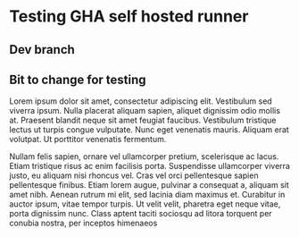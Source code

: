 # Testing GHA self hosted runner

## Dev branch

## Bit to change for testing
Lorem ipsum dolor sit amet, consectetur adipiscing elit. Vestibulum sed viverra ipsum. Nulla placerat aliquam sapien, aliquet dignissim odio mollis at. Praesent blandit neque sit amet feugiat faucibus. Vestibulum tristique lectus ut turpis congue vulputate. Nunc eget venenatis mauris. Aliquam erat volutpat. Ut porttitor venenatis fermentum.

Nullam felis sapien, ornare vel ullamcorper pretium, scelerisque ac lacus. Etiam tristique risus ac enim facilisis porta. Suspendisse ullamcorper viverra justo, eu aliquam nisi rhoncus vel. Cras vel orci pellentesque sapien pellentesque finibus. Etiam lorem augue, pulvinar a consequat a, aliquam sit amet nibh. Aenean rutrum mi elit, sed lacinia diam maximus et. Curabitur in auctor ipsum, vitae tempor turpis. Ut velit velit, pharetra eget neque vitae, porta dignissim nunc. Class aptent taciti sociosqu ad litora torquent per conubia nostra, per inceptos himenaeos

